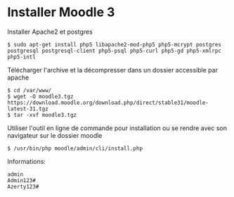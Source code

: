# Installer Moodle 3

Installer Apache2 et postgres
    
    $ sudo apt-get install php5 libapache2-mod-php5 php5-mcrypt postgres postgresql postgresql-client php5-psql php5-curl php5-gd php5-xmlrpc php5-intl

Télécharger l'archive et la décompresser dans un dossier accessible par apache
    
    $ cd /var/www/
    $ wget -O moodle3.tgz https://download.moodle.org/download.php/direct/stable31/moodle-latest-31.tgz
    $ tar -xvf moodle3.tgz

Utiliser l'outil en ligne de commande pour installation ou se rendre avec son navigateur sur le dossier moodle
    
    $ /usr/bin/php moodle/admin/cli/install.php

Informations:

    admin
    Admin123#
    Azerty123#

